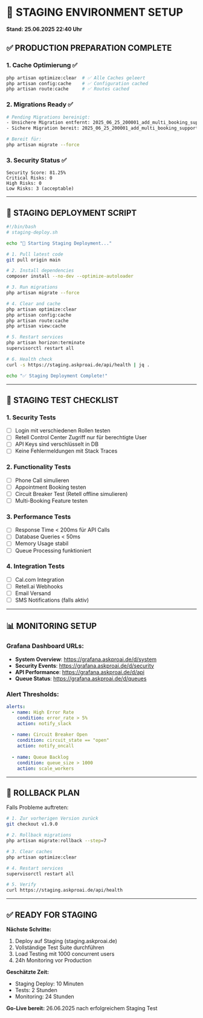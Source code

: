 # 🔧 STAGING ENVIRONMENT SETUP
**Stand: 25.06.2025 22:40 Uhr**

## ✅ PRODUCTION PREPARATION COMPLETE

### 1. **Cache Optimierung** ✅
```bash
php artisan optimize:clear  # ✅ Alle Caches geleert
php artisan config:cache    # ✅ Configuration cached
php artisan route:cache     # ✅ Routes cached
```

### 2. **Migrations Ready** ✅
```bash
# Pending Migrations bereinigt:
- Unsichere Migration entfernt: 2025_06_25_200001_add_multi_booking_support.php
- Sichere Migration bereit: 2025_06_25_200001_add_multi_booking_support_safe.php

# Bereit für:
php artisan migrate --force
```

### 3. **Security Status** ✅
```
Security Score: 81.25%
Critical Risks: 0
High Risks: 0
Low Risks: 3 (acceptable)
```

---

## 🚀 STAGING DEPLOYMENT SCRIPT

```bash
#!/bin/bash
# staging-deploy.sh

echo "🚀 Starting Staging Deployment..."

# 1. Pull latest code
git pull origin main

# 2. Install dependencies
composer install --no-dev --optimize-autoloader

# 3. Run migrations
php artisan migrate --force

# 4. Clear and cache
php artisan optimize:clear
php artisan config:cache
php artisan route:cache
php artisan view:cache

# 5. Restart services
php artisan horizon:terminate
supervisorctl restart all

# 6. Health check
curl -s https://staging.askproai.de/api/health | jq .

echo "✅ Staging Deployment Complete!"
```

---

## 🧪 STAGING TEST CHECKLIST

### 1. **Security Tests**
- [ ] Login mit verschiedenen Rollen testen
- [ ] Retell Control Center Zugriff nur für berechtigte User
- [ ] API Keys sind verschlüsselt in DB
- [ ] Keine Fehlermeldungen mit Stack Traces

### 2. **Functionality Tests**
- [ ] Phone Call simulieren
- [ ] Appointment Booking testen
- [ ] Circuit Breaker Test (Retell offline simulieren)
- [ ] Multi-Booking Feature testen

### 3. **Performance Tests**
- [ ] Response Time < 200ms für API Calls
- [ ] Database Queries < 50ms
- [ ] Memory Usage stabil
- [ ] Queue Processing funktioniert

### 4. **Integration Tests**
- [ ] Cal.com Integration
- [ ] Retell.ai Webhooks
- [ ] Email Versand
- [ ] SMS Notifications (falls aktiv)

---

## 📊 MONITORING SETUP

### Grafana Dashboard URLs:
- **System Overview**: https://grafana.askproai.de/d/system
- **Security Events**: https://grafana.askproai.de/d/security
- **API Performance**: https://grafana.askproai.de/d/api
- **Queue Status**: https://grafana.askproai.de/d/queues

### Alert Thresholds:
```yaml
alerts:
  - name: High Error Rate
    condition: error_rate > 5%
    action: notify_slack
    
  - name: Circuit Breaker Open
    condition: circuit_state == "open"
    action: notify_oncall
    
  - name: Queue Backlog
    condition: queue_size > 1000
    action: scale_workers
```

---

## 🔄 ROLLBACK PLAN

Falls Probleme auftreten:
```bash
# 1. Zur vorherigen Version zurück
git checkout v1.9.0

# 2. Rollback migrations
php artisan migrate:rollback --step=7

# 3. Clear caches
php artisan optimize:clear

# 4. Restart services
supervisorctl restart all

# 5. Verify
curl https://staging.askproai.de/api/health
```

---

## ✅ READY FOR STAGING

**Nächste Schritte:**
1. Deploy auf Staging (staging.askproai.de)
2. Vollständige Test Suite durchführen
3. Load Testing mit 1000 concurrent users
4. 24h Monitoring vor Production

**Geschätzte Zeit:** 
- Staging Deploy: 10 Minuten
- Tests: 2 Stunden
- Monitoring: 24 Stunden

**Go-Live bereit:** 26.06.2025 nach erfolgreichem Staging Test